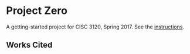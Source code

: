 # Project Zero

A getting-started project for CISC 3120, Spring 2017. See the [instructions](http://bc-cisc3120-s17.github.io/project0).

## Works Cited

